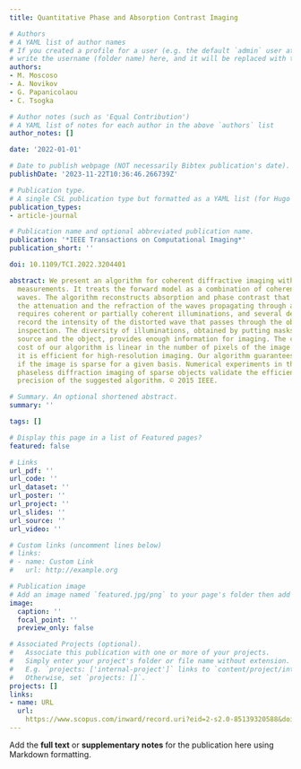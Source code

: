 ```yaml
---
title: Quantitative Phase and Absorption Contrast Imaging

# Authors
# A YAML list of author names
# If you created a profile for a user (e.g. the default `admin` user at `content/authors/admin/`), 
# write the username (folder name) here, and it will be replaced with their full name and linked to their profile.
authors:
- M. Moscoso
- A. Novikov
- G. Papanicolaou
- C. Tsogka

# Author notes (such as 'Equal Contribution')
# A YAML list of notes for each author in the above `authors` list
author_notes: []

date: '2022-01-01'

# Date to publish webpage (NOT necessarily Bibtex publication's date).
publishDate: '2023-11-22T10:36:46.266739Z'

# Publication type.
# A single CSL publication type but formatted as a YAML list (for Hugo requirements).
publication_types:
- article-journal

# Publication name and optional abbreviated publication name.
publication: '*IEEE Transactions on Computational Imaging*'
publication_short: ''

doi: 10.1109/TCI.2022.3204401

abstract: We present an algorithm for coherent diffractive imaging with phaseless
  measurements. It treats the forward model as a combination of coherent and incoherent
  waves. The algorithm reconstructs absorption and phase contrast that quantifies
  the attenuation and the refraction of the waves propagating through an object. It
  requires coherent or partially coherent illuminations, and several detectors to
  record the intensity of the distorted wave that passes through the object under
  inspection. The diversity of illuminations, obtained by putting masks between the
  source and the object, provides enough information for imaging. The computational
  cost of our algorithm is linear in the number of pixels of the image. Therefore,
  it is efficient for high-resolution imaging. Our algorithm guarantees exact recovery
  if the image is sparse for a given basis. Numerical experiments in the setting of
  phaseless diffraction imaging of sparse objects validate the efficiency and the
  precision of the suggested algorithm. © 2015 IEEE.

# Summary. An optional shortened abstract.
summary: ''

tags: []

# Display this page in a list of Featured pages?
featured: false

# Links
url_pdf: ''
url_code: ''
url_dataset: ''
url_poster: ''
url_project: ''
url_slides: ''
url_source: ''
url_video: ''

# Custom links (uncomment lines below)
# links:
# - name: Custom Link
#   url: http://example.org

# Publication image
# Add an image named `featured.jpg/png` to your page's folder then add a caption below.
image:
  caption: ''
  focal_point: ''
  preview_only: false

# Associated Projects (optional).
#   Associate this publication with one or more of your projects.
#   Simply enter your project's folder or file name without extension.
#   E.g. `projects: ['internal-project']` links to `content/project/internal-project/index.md`.
#   Otherwise, set `projects: []`.
projects: []
links:
- name: URL
  url: 
    https://www.scopus.com/inward/record.uri?eid=2-s2.0-85139320588&doi=10.1109%2fTCI.2022.3204401&partnerID=40&md5=1dc633f3680b5394b4c023147d16232f
---
```


Add the **full text** or **supplementary notes** for the publication here using Markdown formatting.
